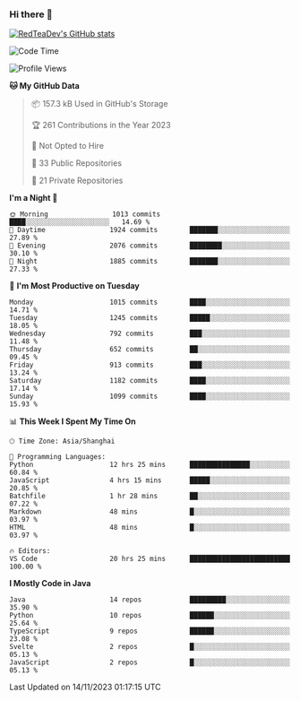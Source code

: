 ### Hi there 👋

<!--
**RedTeaDev/RedTeaDev** is a ✨ _special_ ✨ repository because its `README.md` (this file) appears on your GitHub profile.

Here are some ideas to get you started:

- 🔭 I’m currently working on ...
- 🌱 I’m currently learning ...
- 👯 I’m looking to collaborate on ...
- 🤔 I’m looking for help with ...
- 💬 Ask me about ...
- 📫 How to reach me: ...
- 😄 Pronouns: ...
- ⚡ Fun fact: ...
-->

<!--
[![wakatime](https://wakatime.com/badge/user/6b101ed0-04c0-4490-9283-eb61f2efff96.svg)](https://wakatime.com/@6b101ed0-04c0-4490-9283-eb61f2efff96)
!-->

[![RedTeaDev's GitHub stats](https://github-readme-stats.vercel.app/api?username=RedTeaDev)](https://github.com/anuraghazra/github-readme-stats)
<!--
[![willianrod's wakatime stats](https://github-readme-stats.vercel.app/api/wakatime?username=RedTeaDev)](https://github.com/anuraghazra/github-readme-stats)
!-->
<!--START_SECTION:waka-->
![Code Time](http://img.shields.io/badge/Code%20Time-1%2C852%20hrs%2022%20mins-blue)

![Profile Views](http://img.shields.io/badge/Profile%20Views-2-blue)

**🐱 My GitHub Data** 

> 📦 157.3 kB Used in GitHub's Storage 
 > 
> 🏆 261 Contributions in the Year 2023
 > 
> 🚫 Not Opted to Hire
 > 
> 📜 33 Public Repositories 
 > 
> 🔑 21 Private Repositories 
 > 
**I'm a Night 🦉** 

```text
🌞 Morning                1013 commits        ████░░░░░░░░░░░░░░░░░░░░░   14.69 % 
🌆 Daytime                1924 commits        ███████░░░░░░░░░░░░░░░░░░   27.89 % 
🌃 Evening                2076 commits        ████████░░░░░░░░░░░░░░░░░   30.10 % 
🌙 Night                  1885 commits        ███████░░░░░░░░░░░░░░░░░░   27.33 % 
```
📅 **I'm Most Productive on Tuesday** 

```text
Monday                   1015 commits        ████░░░░░░░░░░░░░░░░░░░░░   14.71 % 
Tuesday                  1245 commits        █████░░░░░░░░░░░░░░░░░░░░   18.05 % 
Wednesday                792 commits         ███░░░░░░░░░░░░░░░░░░░░░░   11.48 % 
Thursday                 652 commits         ██░░░░░░░░░░░░░░░░░░░░░░░   09.45 % 
Friday                   913 commits         ███░░░░░░░░░░░░░░░░░░░░░░   13.24 % 
Saturday                 1182 commits        ████░░░░░░░░░░░░░░░░░░░░░   17.14 % 
Sunday                   1099 commits        ████░░░░░░░░░░░░░░░░░░░░░   15.93 % 
```


📊 **This Week I Spent My Time On** 

```text
🕑︎ Time Zone: Asia/Shanghai

💬 Programming Languages: 
Python                   12 hrs 25 mins      ███████████████░░░░░░░░░░   60.84 % 
JavaScript               4 hrs 15 mins       █████░░░░░░░░░░░░░░░░░░░░   20.85 % 
Batchfile                1 hr 28 mins        ██░░░░░░░░░░░░░░░░░░░░░░░   07.22 % 
Markdown                 48 mins             █░░░░░░░░░░░░░░░░░░░░░░░░   03.97 % 
HTML                     48 mins             █░░░░░░░░░░░░░░░░░░░░░░░░   03.97 % 

🔥 Editors: 
VS Code                  20 hrs 25 mins      █████████████████████████   100.00 % 
```

**I Mostly Code in Java** 

```text
Java                     14 repos            █████████░░░░░░░░░░░░░░░░   35.90 % 
Python                   10 repos            ██████░░░░░░░░░░░░░░░░░░░   25.64 % 
TypeScript               9 repos             ██████░░░░░░░░░░░░░░░░░░░   23.08 % 
Svelte                   2 repos             █░░░░░░░░░░░░░░░░░░░░░░░░   05.13 % 
JavaScript               2 repos             █░░░░░░░░░░░░░░░░░░░░░░░░   05.13 % 
```




 Last Updated on 14/11/2023 01:17:15 UTC
<!--END_SECTION:waka-->


